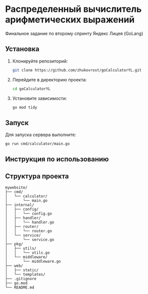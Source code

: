 # Распределенный вычислитель арифметических выражений

Финальное задание по второму спринту Яндекс Лицея (GoLang)

## Установка

1. Клонируйте репозиторий:
    ```sh
    git clone https://github.com/zhukovrost/goCalculatorYL.git
    ```

2. Перейдите в директорию проекта:
    ```sh
    cd goCalculatorYL
    ```

3. Установите зависимости:
    ```sh
    go mod tidy
    ```

## Запуск

Для запуска сервера выполните:

```sh
go run cmd/calculator/main.go
```

## Инструкция по использованию



## Структура проекта

```
mywebsite/
├── cmd/
│   └── calculator/
│       └── main.go
├── internal/
│   ├── config/
│   │   └── config.go
│   ├── handler/
│   │   └── handler.go
│   ├── router/
│   │   └── router.go
│   └── service/
│       └── service.go
├── pkg/
│   ├── utils/
│   │   └── utils.go
│   └── middleware/
│       └── middleware.go
├── web/
│   ├── static/
│   └── templates/
├── .gitignore
├── go.mod
└── README.md
```
